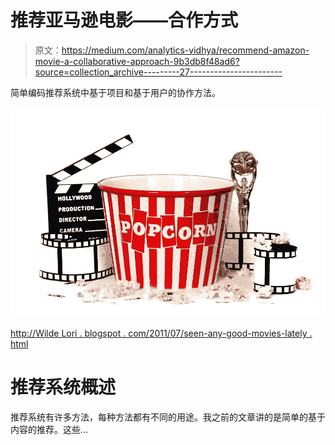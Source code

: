 # 推荐亚马逊电影——合作方式

> 原文：<https://medium.com/analytics-vidhya/recommend-amazon-movie-a-collaborative-approach-9b3db8f48ad6?source=collection_archive---------27----------------------->

简单编码推荐系统中基于项目和基于用户的协作方法。

![](img/81dfb65bbb2ac3d977193df86147aeed.png)

[http://Wilde Lori . blogspot . com/2011/07/seen-any-good-movies-lately . html](http://wildelori.blogspot.com/2011/07/seen-any-good-movies-lately.html)

# 推荐系统概述

推荐系统有许多方法，每种方法都有不同的用途。我之前的文章讲的是简单的基于内容的推荐。这些…